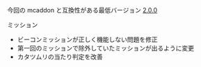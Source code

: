 今回の mcaddon と互換性がある最低バージョン
[2.0.0](https://github.com/AKHstudio/informant_distribution/releases/tag/2.0.0)

ミッション

-   ビーコンミッションが正しく機能しない問題を修正
-   第一回のミッションで除外していたミッションが出るように変更
-   カタツムリの当たり判定を改善
